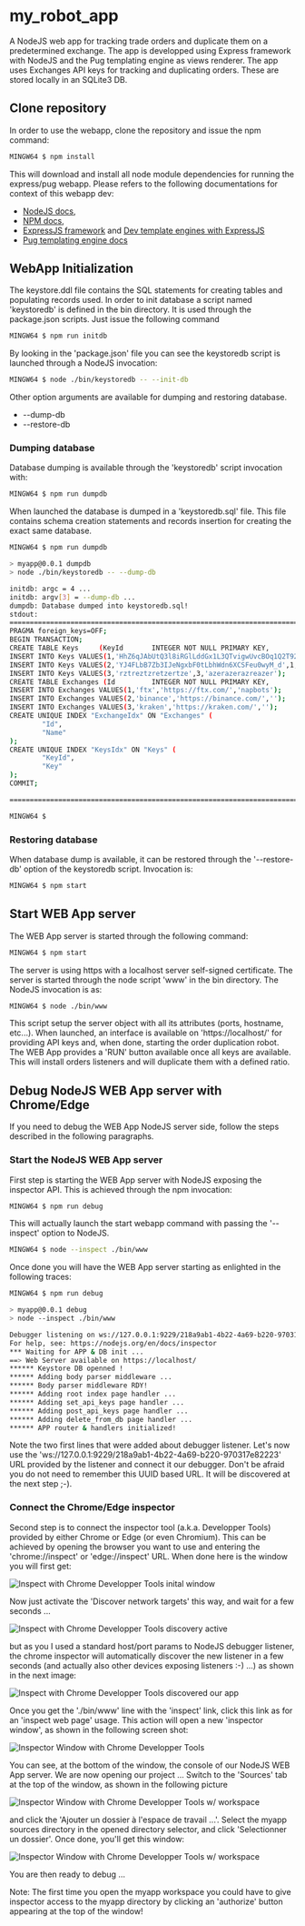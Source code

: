 # my_robot_app

A NodeJS web app for tracking trade orders and duplicate them on a predetermined exchange.
The app is developped using Express framework with NodeJS and the Pug templating engine as
views renderer.
The app uses Exchanges API keys for tracking and duplicating orders. These are stored locally
in an SQLite3 DB.

## Clone repository

In order to use the webapp, clone the repository and issue the npm command:
```bash
MINGW64 $ npm install
```
This will download and install all node module dependencies for running the express/pug
webapp.
Please refers to the following documentations for context of this webapp dev:
 * [NodeJS docs](https://nodejs.org/en/docs/),
 * [NPM docs](https://docs.npmjs.com/),
 * [ExpressJS framework](https://expressjs.com/) and [Dev template engines with ExpressJS ](https://expressjs.com/en/advanced/developing-template-engines.html)
 * [Pug templating engine docs](https://pugjs.org/api/getting-started.html)

## WebApp Initialization

The keystore.ddl file contains the SQL statements for creating tables and populating records
used.
In order to init database a script named 'keystoredb' is defined in the bin directory. It is
used through the package.json scripts. Just issue the following command
```bash
MINGW64 $ npm run initdb
```
By looking in the 'package.json' file you can see the keystoredb script is launched through
a NodeJS invocation:
```bash
MINGW64 $ node ./bin/keystoredb -- --init-db
```
Other option arguments are available for dumping and restoring database.
 * --dump-db 
 * --restore-db

### Dumping database

Database dumping is available through the 'keystoredb' script invocation with:
```bash
MINGW64 $ npm run dumpdb
```
When launched the database is dumped in a 'keystoredb.sql' file. This file contains schema
creation statements and records insertion for creating the exact same database.

```bash
MINGW64 $ npm run dumpdb

> myapp@0.0.1 dumpdb
> node ./bin/keystoredb -- --dump-db

initdb: argc = 4 ...
initdb: argv[3] = --dump-db ...
dumpdb: Database dumped into keystoredb.sql!
stdout:
=========================================================================================================
PRAGMA foreign_keys=OFF;
BEGIN TRANSACTION;
CREATE TABLE Keys     (KeyId       INTEGER NOT NULL PRIMARY KEY,                                                              Key         TEXT    NOT NULL,                                                              ExchangeId  INTEGER NOT NULL,                                                              Secret      TEXT    NOT NULL,                                                              FOREIGN KEY (ExchangeId) REFERENCES Exchanges (Id),                                                                      UNIQUE(Key)                                                             );
INSERT INTO Keys VALUES(1,'HhZ6qJAbUtQ3l8iRGlLddGx1L3QTvigwUvcBOq1Q2T92EImIpmaqfTp0gaGbJTpy',2,'fSczOeQTS62uV7Fn3ZnDoFndbvi6P4eCN7U1QpfbzqwOHlNItRQcNQHZwto3HpPQ');
INSERT INTO Keys VALUES(2,'YJ4FLbB7Zb3IJeNgxbF0tLbhWdn6XCSFeu0wyM_d',1,'lo8RfIB4j_qSmEQ5Kv1etNFLYscnog68BnRqhsl4');
INSERT INTO Keys VALUES(3,'rztreztzretzertze',3,'azerazerazreazer');
CREATE TABLE Exchanges (Id         INTEGER NOT NULL PRIMARY KEY,                                                               Name       TEXT    NOT NULL,                                                               Url        TEXT    NOT NULL,                                                               Subaccount TEXT,                                                                          UNIQUE(Name)                                                              );
INSERT INTO Exchanges VALUES(1,'ftx','https://ftx.com/','napbots');
INSERT INTO Exchanges VALUES(2,'binance','https://binance.com/','');
INSERT INTO Exchanges VALUES(3,'kraken','https://kraken.com/','');
CREATE UNIQUE INDEX "ExchangeIdx" ON "Exchanges" (
        "Id",
        "Name"
);
CREATE UNIQUE INDEX "KeysIdx" ON "Keys" (
        "KeyId",
        "Key"
);
COMMIT;

=========================================================================================================

MINGW64 $ 
```

### Restoring database

When database dump is available, it can be restored through the '--restore-db' option of the keystoredb
script. Invocation is:
```bash
MINGW64 $ npm start
```

## Start WEB App server

The WEB App server is started through the following command:
```bash
MINGW64 $ npm start
```
The server is using https with a localhost server self-signed certificate. The server is started through
the node script 'www' in the bin directory. The NodeJS invocation is as:
```bash
MINGW64 $ node ./bin/www
```
This script setup the server object with all its attributes (ports, hostname, etc...). When launched, an
interface is available on 'https://localhost/' for providing API keys and, when done, starting the order
duplication robot.
The WEB App provides a 'RUN' button available once all keys are available. This will install orders listeners
and will duplicate them with a defined ratio.

## Debug NodeJS WEB App server with Chrome/Edge

If you need to debug the WEB App NodeJS server side, follow the steps described in the following paragraphs.

### Start the NodeJS WEB App server

First step is starting the WEB App server with NodeJS exposing the inspector API. This is achieved through the npm invocation:

```bash
MINGW64 $ npm run debug
```

This will actually launch the start webapp command with passing the '--inspect' option to NodeJS.

```bash
MINGW64 $ node --inspect ./bin/www
```

Once done you will have the WEB App server starting as enlighted in the following traces:

```bash
MINGW64 $ npm run debug

> myapp@0.0.1 debug
> node --inspect ./bin/www

Debugger listening on ws://127.0.0.1:9229/218a9ab1-4b22-4a69-b220-970317e82223
For help, see: https://nodejs.org/en/docs/inspector
*** Waiting for APP & DB init ...
==> Web Server available on https://localhost/
****** Keystore DB openned !
****** Adding body parser middleware ...
****** Body parser middleware RDY!
****** Adding root index page handler ...
****** Adding set_api_keys page handler ...
****** Adding post_api_keys page handler ...
****** Adding delete_from_db page handler ...
****** APP router & handlers initialized!
```

Note the two first lines that were added about debugger listener. Let's now use the 'ws://127.0.0.1:9229/218a9ab1-4b22-4a69-b220-970317e82223' URL provided by the listener and connect it our debugger. Don't be afraid you do not need to remember this UUID based URL. It will be discovered at the next step ;-).

### Connect the Chrome/Edge inspector

Second step is to connect the inspector tool (a.k.a. Developper Tools) provided by either Chrome or Edge (or even Chromium). This can be achieved by opening the browser you want to use and entering the 'chrome://inspect' or 'edge://inspect' URL. When done here is the window you will first get:

![Inspect with Chrome Developper Tools inital window](images/chrome_inspect_start.png)

Now just activate the 'Discover network targets' this way, and wait for a few seconds ...

![Inspect with Chrome Developper Tools discovery active](images/chrome_inspect0.png)

but as you I used a standard host/port params to NodeJS debugger listener, the chrome inspector will automatically discover the new listener in a few seconds (and actually also other devices exposing listeners :-) ...) as shown in the next image:

![Inspect with Chrome Developper Tools discovered our app](images/chrome_inspect.png)

Once you get the './bin/www' line with the 'inspect' link, click this link as for an 'inspect web page' usage. This action will open a new 'inspector window', as shown in the following screen shot:

![Inspector Window with Chrome Developper Tools](images/chrome_inspect_opened.png)

You can see, at the bottom of the window, the console of our NodeJS WEB App server. We are now opening our project ... Switch to the 'Sources' tab at the top of the window, as shown in the following picture

![Inspector Window with Chrome Developper Tools w/ workspace](images/chrome_inspect_open_source.png)

and click the 'Ajouter un dossier à l'espace de travail ...'. Select the myapp sources directory in the opened directory selector, and click 'Selectionner un dossier'. Once done, you'll get this window:

![Inspector Window with Chrome Developper Tools w/ workspace](images/chrome_inspect_open_workspace.png)

You are then ready to debug ...

Note: The first time you open the myapp workspace you could have to give inspector access to the myapp directory by clicking an 'authorize' button appearing at the top of the window! 
